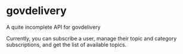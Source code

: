 govdelivery
===========

A quite incomplete API for govdelivery

Currently, you can subscribe a user, manage their topic and category subscriptions, and get the list of available topics.

